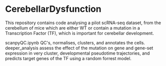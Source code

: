 # CerebellarDysfunction
This repository contains code analysing a pilot scRNA-seq dataset, from the cerebellum of mice which are either WT or contain a mutation in a Transcription Factor (TF), which is important for cerebellar development.

scanpyQC.ipynb QC's, normalises, clusters, and annotates the cells.
deeper_analysis assess the effect of the mutation on gene and gene-set expression in very cluster, developmental pseudotime trajectories, and predicts target genes of the TF using a random forrest model.
